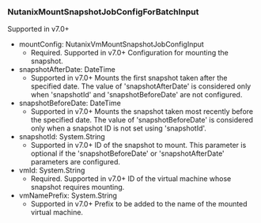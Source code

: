 ### NutanixMountSnapshotJobConfigForBatchInput
Supported in v7.0+

- mountConfig: NutanixVmMountSnapshotJobConfigInput
  - Required. Supported in v7.0+
Configuration for mounting the snapshot.
- snapshotAfterDate: DateTime
  - Supported in v7.0+
Mounts the first snapshot taken after the specified date. The value of 'snapshotAfterDate' is considered only when 'snapshotId' and 'snapshotBeforeDate' are not configured.
- snapshotBeforeDate: DateTime
  - Supported in v7.0+
Mounts the snapshot taken most recently before the specified date. The value of 'snapshotBeforeDate' is considered only when a snapshot ID is not set using 'snapshotId'.
- snapshotId: System.String
  - Supported in v7.0+
ID of the snapshot to mount. This parameter is optional if the 'snapshotBeforeDate' or 'snapshotAfterDate' parameters are configured.
- vmId: System.String
  - Required. Supported in v7.0+
ID of the virtual machine whose snapshot requires mounting.
- vmNamePrefix: System.String
  - Supported in v7.0+
Prefix to be added to the name of the mounted virtual machine.
